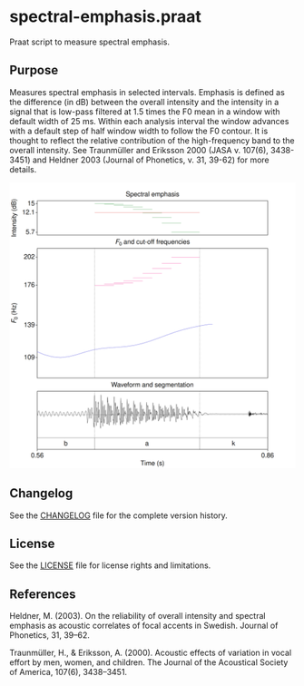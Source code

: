 # spectral-emphasis.praat

Praat script to measure spectral emphasis.

## Purpose

Measures spectral emphasis in selected intervals. Emphasis is defined as the difference (in dB) between the overall intensity and the intensity in a signal that is low-pass filtered at 1.5 times the F0 mean in a window with default width of 25 ms. Within each analysis interval the window advances with a default step of half window width to follow the F0 contour. It is thought to reflect the relative contribution of the high-frequency band to the overall intensity. See Traunmüller and Eriksson 2000 (JASA v. 107(6), 3438-3451) and Heldner 2003 (Journal of Phonetics, v. 31, 39-62) for more details.

![Script GUI](figs/emph-fig.png)

## Changelog

See the [CHANGELOG](CHANGELOG.md) file for the complete version history.

## License

See the [LICENSE](LICENSE.md) file for license rights and limitations.

## References

Heldner, M. (2003). On the reliability of overall intensity and spectral emphasis as acoustic correlates of focal accents in Swedish. Journal of Phonetics, 31, 39–62.

Traunmüller, H., & Eriksson, A. (2000). Acoustic effects of variation in vocal effort by men, women, and children. The Journal of the Acoustical Society of America, 107(6), 3438–3451.
